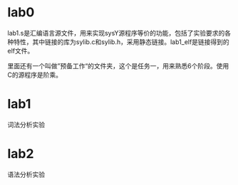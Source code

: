 # lab0
lab1.s是汇编语言源文件，用来实现sysY源程序等价的功能，包括了实验要求的各种特性，其中链接的库为sylib.c和sylib.h，采用静态链接。lab1_elf是链接得到的elf文件。

里面还有一个叫做”预备工作“的文件夹，这个是任务一，用来熟悉6个阶段。使用C的源程序是阶乘。

# lab1

词法分析实验

# lab2

语法分析实验
